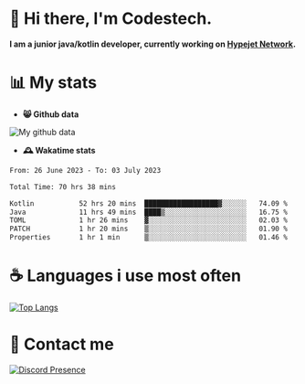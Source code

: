 # 👋 Hi there, I'm Codestech.
**I am a junior java/kotlin developer, currently working on [Hypejet Network](https://github.com/Hypejet).**

# 📊 My stats
- **😸 Github data**

![My github data](https://github-readme-stats.vercel.app/api?username=Codestech1&count_private=true&include_all_commits=true&theme=codeSTACKr)

- **🕰️ Wakatime stats**
<!--START_SECTION:waka-->

```txt
From: 26 June 2023 - To: 03 July 2023

Total Time: 70 hrs 38 mins

Kotlin           52 hrs 20 mins  ██████████████████▓░░░░░░   74.09 %
Java             11 hrs 49 mins  ████▒░░░░░░░░░░░░░░░░░░░░   16.75 %
TOML             1 hr 26 mins    ▓░░░░░░░░░░░░░░░░░░░░░░░░   02.03 %
PATCH            1 hr 20 mins    ▒░░░░░░░░░░░░░░░░░░░░░░░░   01.90 %
Properties       1 hr 1 min      ▒░░░░░░░░░░░░░░░░░░░░░░░░   01.46 %
```

<!--END_SECTION:waka-->

# ☕ Languages i use most often
[![Top Langs](https://github-readme-stats.vercel.app/api/top-langs/?username=Codestech1&layout=compact&langs_count=8&exclude_repo=window5000.github.io&theme=codeSTACKr)](https://github.com/anuraghazra/github-readme-stats)

# 💬 Contact me
[![Discord Presence](https://lanyard.cnrad.dev/api/650718742157852740)](https://discord.com/users/650718742157852740)
</br>
